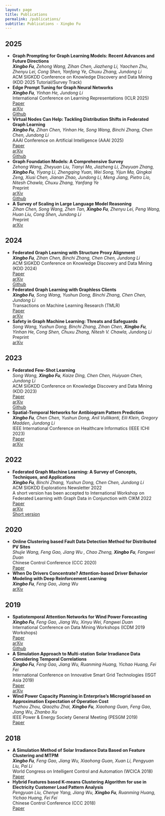 ```yaml
---
layout: page
title: Publications
permalink: /publications/
subtitle: Publications - Xingbo Fu
---
```


<h2>2025</h2>
<ul>
	<li>
		<b>Graph Prompting for Graph Learning Models: Recent Advances and Future Directions</b><br>
		<i><b>Xingbo Fu</b>, Zehong Wang, Zihan Chen, Jiazheng Li, Yaochen Zhu, Zhenyu Lei, Cong Shen, Yanfang Ye, Chuxu Zhang, Jundong Li</i><br>
		ACM SIGKDD Conference on Knowledge Discovery and Data Mining (KDD 2025 Tutorial/Survey Track)<br>
	</li>
	<li>
		<b>Edge Prompt Tuning for Graph Neural Networks</b><br>
		<i><b>Xingbo Fu</b>, Yinhan He, Jundong Li</i><br>
		International Conference on Learning Representations (ICLR 2025)<br>
        	<a href="https://openreview.net/forum?id=92vMaHotTM"><div class="paper">Paper</div></a>
        	<a href="https://arxiv.org/abs/2503.00750"><div class="report">arXiv</div></a>
        	<a href="https://github.com/xbfu/EdgePrompt"><div class="code">Github</div></a>
	</li>
	<li>
		<b>Virtual Nodes Can Help: Tackling Distribution Shifts in Federated Graph Learning</b><br>
		<i><b>Xingbo Fu</b>, Zihan Chen, Yinhan He, Song Wang, Binchi Zhang, Chen Chen, Jundong Li</i><br>
		AAAI Conference on Artificial Intelligence (AAAI 2025)<br>
        	<a href="https://ojs.aaai.org/index.php/AAAI/article/view/33830"><div class="paper">Paper</div></a>
        	<a href="https://arxiv.org/abs/2412.19229"><div class="report">arXiv</div></a>
        	<a href="https://github.com/xbfu/FedVN"><div class="code">Github</div></a>
	</li>
	<li>
		<b>Graph Foundation Models: A Comprehensive Survey</b><br>
		<i>Zehong Wang, Zheyuan Liu, Tianyi Ma, Jiazheng Li, Zheyuan Zhang, <b>Xingbo Fu</b>, Yiyang Li, Zhengqing Yuan, Wei Song, Yijun Ma, Qingkai Zeng, Xiusi Chen, Jianan Zhao, Jundong Li, Meng Jiang, Pietro Lio, Nitesh Chawla, Chuxu Zhang, Yanfang Ye</i><br>
		Preprint<br>
		<a href="https://arxiv.org/abs/2505.15116"><div class="report">arXiv</div></a>
        	<a href="https://github.com/Zehong-Wang/Awesome-Foundation-Models-on-Graphs"><div class="code">Github</div></a>
	</li>
	<li>
		<b>A Survey of Scaling in Large Language Model Reasoning</b><br>
		<i>Zihan Chen, Song Wang, Zhen Tan, <b>Xingbo Fu</b>, Zhenyu Lei, Peng Wang, Huan Liu, Cong Shen, Jundong Li</i><br>
		Preprint<br>
		<a href="https://arxiv.org/abs/2504.02181"><div class="report">arXiv</div></a>
	</li>
	
</ul>

<h2>2024</h2>
<ul>
	<li>
		<b>Federated Graph Learning with Structure Proxy Alignment</b><br>
		<i><b>Xingbo Fu</b>, Zihan Chen, Binchi Zhang, Chen Chen, Jundong Li</i><br>
		ACM SIGKDD Conference on Knowledge Discovery and Data Mining (KDD 2024)<br>
        	<a href="https://dl.acm.org/doi/abs/10.1145/3637528.3671717"><div class="paper">Paper</div></a>
        	<a href="https://arxiv.org/abs/2408.09393"><div class="report">arXiv</div></a>
        	<a href="https://github.com/xbfu/FedSpray"><div class="code">Github</div></a>
	</li>
	<li>
		<b>Federated Graph Learning with Graphless Clients</b><br>
		<i><b>Xingbo Fu</b>, Song Wang, Yushun Dong, Binchi Zhang, Chen Chen, Jundong Li</i><br>
		Transactions on Machine Learning Research (TMLR)<br>
        	<a href="https://openreview.net/forum?id=mVAp0eDfyR"><div class="paper">Paper</div></a>
        	<a href="https://arxiv.org/abs/2411.08374"><div class="report">arXiv</div></a>
	</li>
	<li>
		<b>Safety in Graph Machine Learning: Threats and Safeguards</b><br>
		<i>Song Wang, Yushun Dong, Binchi Zhang, Zihan Chen, <b>Xingbo Fu</b>, Yinhan He, Cong Shen, Chuxu Zhang, Nitesh V. Chawla, Jundong Li</i><br>
		Preprint<br>
        	<a href="https://arxiv.org/abs/2405.11034"><div class="report">arXiv</div></a>
	</li>
	
</ul>

<h2>2023</h2>
<ul>
	<li>
		<b>Federated Few-Shot Learning</b><br>
		<i>Song Wang, <b>Xingbo Fu</b>, Kaize Ding, Chen Chen, Huiyuan Chen, Jundong Li</i><br>
		ACM SIGKDD Conference on Knowledge Discovery and Data Mining (KDD 2023)<br>
        	<a href="https://dl.acm.org/doi/abs/10.1145/3580305.3599347"><div class="paper">Paper</div></a>
        	<a href="https://arxiv.org/abs/2306.10234"><div class="report">arXiv</div></a>
        	<a href="https://github.com/SongW-SW/F2L"><div class="code">Github</div></a>
	</li>
	<li>
		<b>Spatial-Temporal Networks for Antibiogram Pattern Prediction</b><br>
		<i><b>Xingbo Fu</b>, Chen Chen, Yushun Dong, Anil Vullikanti, Eili Klein, Gregory Madden, Jundong Li</i><br>
		IEEE International Conference on Healthcare Informatics (IEEE ICHI 2023)<br>
        	<a href="https://ieeexplore.ieee.org/abstract/document/10337221"><div class="paper">Paper</div></a>
        	<a href="https://arxiv.org/abs/2305.01761"><div class="report">arXiv</div></a>
	</li>
	
</ul>

<h2>2022</h2>
<ul>
	<li>
		<b>Federated Graph Machine Learning: A Survey of Concepts, Techniques, and Applications</b><br>
		<i><b>Xingbo Fu</b>, Binchi Zhang, Yushun Dong, Chen Chen, Jundong Li</i><br>
		ACM SIGKDD Explorations Newsletter 2022 <br>
		A short version has been accepted to International Workshop on Federated Learning with Graph Data in Conjunction with CIKM 2022<br>
        	<a href="https://dl.acm.org/doi/abs/10.1145/3575637.3575644"><div class="paper">Paper</div></a>
        	<a href="https://arxiv.org/abs/2207.11812"><div class="report">arXiv</div></a>
        	<a href="FGML.pdf"><div class="paper">Short version</div></a>
	</li>
</ul>

<h2>2020</h2>
<ul>
	<li>
		<b>Online Clustering based Fault Data Detection Method for Distributed PV Sites</b><br>
		<i>Shujie Wang, Feng Gao, Jiang Wu , Chao Zheng, <b>Xingbo Fu</b>, Fangwei Duan</i><br>
		Chinese Control Conference (CCC 2020)<br>
        	<a href="https://ieeexplore.ieee.org/abstract/document/9188826"><div class="paper">Paper</div></a>
	</li>
	<li>
		<b>When Do Drivers Concentrate? Attention-based Driver Behavior Modeling with Deep Reinforcement Learning</b><br>
		<i><b>Xingbo Fu</b>, Feng Gao, Jiang Wu</i><br>
        	<a href="https://arxiv.org/abs/2002.11385"><div class="report">arXiv</div></a>
	</li>
</ul>

<h2>2019</h2>
<ul>
	<li>
		<b>Spatiotemporal Attention Networks for Wind Power Forecasting</b><br>
		<i><b>Xingbo Fu</b>, Feng Gao, Jiang Wu, Xinyu Wei, Fangwei Duan</i><br>
		International Conference on Data Mining Workshops (ICDM 2019 Workshops)<br>
        	<a href="https://ieeexplore.ieee.org/abstract/document/8955569"><div class="paper">Paper</div></a>
        	<a href="https://arxiv.org/abs/1909.07369"><div class="report">arXiv</div></a>
        	<a href="https://github.com/xbfu/Spatiotemporal-Attention-Networks"><div class="code">Github</div></a>
	</li>
	<li>
		<b>A Simulation Approach to Multi-station Solar Irradiance Data Considering Temporal Correlations</b><br>
		<i><b>Xingbo Fu</b>, Feng Gao, Jiang Wu, Ruanming Huang, Yichao Huang, Fei Fei</i><br>
		International Conference on Innovative Smart Grid Technologies (ISGT Asia 2019)<br>
        	<a href="https://ieeexplore.ieee.org/abstract/document/8881133"><div class="paper">Paper</div></a>
        	<a href="https://arxiv.org/abs/1909.07765"><div class="report">arXiv</div></a>
	</li>
	<li>
		<b>Wind Power Capacity Planning in Enterprise’s Microgrid based on Approximation Expectation of Operation Cost</b><br>
		<i>Yuzhou Zhou, Qiaozhu Zhai, <b>Xingbo Fu</b>, Xiaohong Guan, Feng Gao, Jiang Wu, Zhanbo Xu</i><br>
		IEEE Power & Energy Society General Meeting (PESGM 2019)<br>
        	<a href="https://ieeexplore.ieee.org/abstract/document/8974101"><div class="paper">Paper</div></a>
	</li>
</ul>

<h2>2018</h2>
<ul>
	<li>
		<b>A Simulation Method of Solar Irradiance Data Based on Feature Clustering and MTPM</b><br>
		<i><b>Xingbo Fu</b>, Feng Gao, Jiang Wu, Xiaohong Guan, Xuan Li, Pengyuan Liu, Pai Li</i><br>
		World Congress on Intelligent Control and Automation (WCICA 2018)<br>
        	<a href="https://ieeexplore.ieee.org/abstract/document/8630379"><div class="paper">Paper</div></a>
	</li>
	<li>
		<b>Hybrid Features based K-means Clustering Algorithm for use in Electricity Customer Load Pattern Analysis</b><br>
		<i>Pengyuan Liu, Chenye Yang, Jiang Wu, <b>Xingbo Fu</b>, Ruanming Huang, Yichao Huang, Fei Fei</i><br>
		Chinese Control Conference (CCC 2018)<br>
        	<a href="https://ieeexplore.ieee.org/abstract/document/8483451"><div class="paper">Paper</div></a>
	</li>
</ul>
